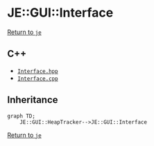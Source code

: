 # JE::GUI::Interface

[Return to `je`](/docs/je.md)

## C++

- [`Interface.hpp`](/src/je/Interface.hpp)
- [`Interface.cpp`](/src/je/Interface.cpp)

## Inheritance

```mermaid
graph TD;
    JE::GUI::HeapTracker-->JE::GUI::Interface
```

[Return to `je`](/docs/je.md)